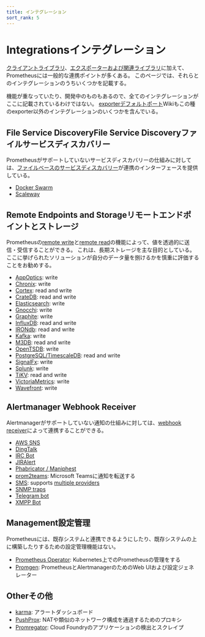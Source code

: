 ```yaml
---
title: インテグレーション
sort_rank: 5
---
```


# <span class="original-header">Integrations</span>インテグレーション

[クライアントライブラリ](/ja/docs/instrumenting/clientlibs/)、[エクスポーターおよび関連ライブラリ](/ja/docs/instrumenting/exporters/)に加えて、Prometheusには一般的な連携ポイントが多くある。 このページでは、それらとのインテグレーションのうちいくつかを記載する。

機能が重なっていたり、開発中のものもあるので、全てのインテグレーションがここに記載されているわけではない。 [exporterデフォルトポート](https://github.com/prometheus/prometheus/wiki/Default-port-allocations)Wikiもこの種のexporter以外のインテグレーションのいくつかを含んでいる。

## <span class="original-header">File Service Discovery</span><span class="anchor-text-supplement">File Service Discovery</span>ファイルサービスディスカバリー

Prometheusがサポートしていないサービスディスカバリーの仕組みに対しては、[ファイルベースのサービスディスカバリー](/ja/docs/operating/configuration/#%3Cfile_sd_config%3E)が連携のインターフェースを提供している。

 * [Docker Swarm](https://github.com/ContainerSolutions/prometheus-swarm-discovery)
 * [Scaleway](https://github.com/scaleway/prometheus-scw-sd)

## <span class="original-header">Remote Endpoints and Storage</span>リモートエンドポイントとストレージ

Prometheusの[remote write](/ja/docs/operating/configuration/#%3Cremote_write%3E)と[remote read](/ja/docs/operating/configuration/#%3Cremote_read%3E)の機能によって、値を透過的に送信・受信することができる。 これは、長期ストレージを主な目的としている。 ここに挙げられたソリューションが自分のデータ量を捌けるかを慎重に評価することをお勧めする。

  * [AppOptics](https://github.com/solarwinds/prometheus2appoptics): write
  * [Chronix](https://github.com/ChronixDB/chronix.ingester): write
  * [Cortex](https://github.com/cortexproject/cortex): read and write
  * [CrateDB](https://github.com/crate/crate_adapter): read and write
  * [Elasticsearch](https://github.com/infonova/prometheusbeat): write
  * [Gnocchi](https://gnocchi.xyz/prometheus.html): write
  * [Graphite](https://github.com/prometheus/prometheus/tree/master/documentation/examples/remote_storage/remote_storage_adapter): write
  * [InfluxDB](https://docs.influxdata.com/influxdb/latest/supported_protocols/prometheus): read and write
  * [IRONdb](https://github.com/circonus-labs/irondb-prometheus-adapter): read and write
  * [Kafka](https://github.com/Telefonica/prometheus-kafka-adapter): write
  * [M3DB](https://m3db.github.io/m3/integrations/prometheus): read and write
  * [OpenTSDB](https://github.com/prometheus/prometheus/tree/master/documentation/examples/remote_storage/remote_storage_adapter): write
  * [PostgreSQL/TimescaleDB](https://github.com/timescale/prometheus-postgresql-adapter): read and write
  * [SignalFx](https://github.com/signalfx/metricproxy#prometheus): write
  * [Splunk](https://github.com/lukemonahan/splunk_modinput_prometheus#prometheus-remote-write): write
  * [TiKV](https://github.com/bragfoo/TiPrometheus): read and write
  * [VictoriaMetrics](https://github.com/VictoriaMetrics/VictoriaMetrics): write
  * [Wavefront](https://github.com/wavefrontHQ/prometheus-storage-adapter): write

## Alertmanager Webhook Receiver

Alertmanagerがサポートしていない通知の仕組みに対しては、[webhook receiver](/ja/docs/alerting/configuration/#webhook_config)によって連携することができる。

  * [AWS SNS](https://github.com/DataReply/alertmanager-sns-forwarder)
  * [DingTalk](https://github.com/timonwong/prometheus-webhook-dingtalk)
  * [IRC Bot](https://github.com/multimfi/bot)
  * [JIRAlert](https://github.com/free/jiralert)
  * [Phabricator / Maniphest](https://github.com/knyar/phalerts)
  * [prom2teams](https://github.com/idealista/prom2teams): Microsoft Teamsに通知を転送する
  * [SMS](https://github.com/messagebird/sachet): supports [multiple providers](https://github.com/messagebird/sachet/blob/master/examples/config.yaml)
  * [SNMP traps](https://github.com/maxwo/snmp_notifier)
  * [Telegram bot](https://github.com/inCaller/prometheus_bot)
  * [XMPP Bot](https://github.com/jelmer/prometheus-xmpp-alerts)

## <span class="original-header">Management</span>設定管理

Prometheusには、既存システムと連携できるようにしたり、既存システムの上に構築したりするための設定管理機能はない。

  * [Prometheus Operator](https://github.com/coreos/prometheus-operator): Kubernetes上でのPrometheusの管理をする
  * [Promgen](https://github.com/line/promgen): PrometheusとAlertmanagerのためのWeb UIおよび設定ジェネレーター

## <span class="original-header">Other</span>その他

  * [karma](https://github.com/prymitive/karma): アラートダッシュボード
  * [PushProx](https://github.com/RobustPerception/PushProx): NATや類似のネットワーク構成を通過するためのプロキシ
  * [Promregator](https://github.com/promregator/promregator): Cloud Foundryのアプリケーションの検出とスクレイプ
